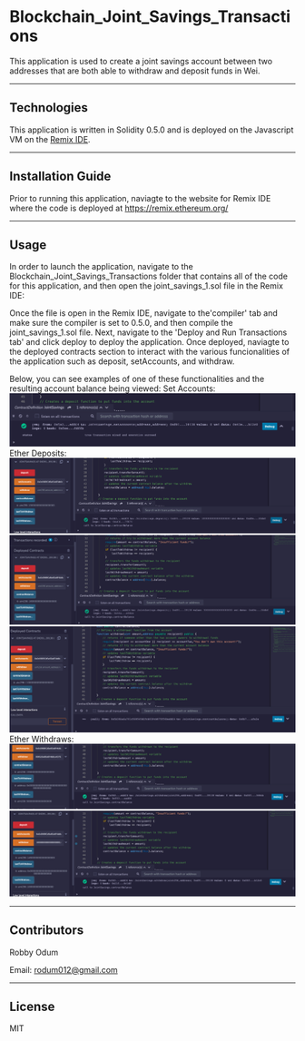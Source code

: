 # Blockchain_Joint_Savings_Transactions

This application is used to create a joint savings account between two addresses that are both able to withdraw and deposit funds in Wei.

---

## Technologies

This application is written in Solidity 0.5.0 and is deployed on the Javascript VM on the [Remix IDE](https://remix.ethereum.org/).

---

## Installation Guide

Prior to running this application, naviagte to the website for Remix IDE where the code is deployed at https://remix.ethereum.org/

---

## Usage

In order to launch the application, navigate to the Blockchain_Joint_Savings_Transactions folder that contains all of the code for this application, and then open the joint_savings_1.sol file in the Remix IDE:


Once the file is open in the Remix IDE, navigate to the'compiler' tab and make sure the compiler is set to 0.5.0, and then compile the joint_savings_1.sol file. Next, navigate to the 'Deploy and Run Transactions tab' and click deploy to deploy the application. Once deployed, naviagte to the deployed contracts section to interact with the various funcionalities of the application such as deposit, setAccounts, and withdraw. 

Below, you can see examples of one of these functionalities and the resulting account balance being viewed: 
Set Accounts:
![set_accounts](execution_results/set_accounts.png)
Ether Deposits:
![1_ether_deposit](execution_results/1_ether_deposit.png)
![5_ether_deposit](execution_results/5_ether_deposit.png)
![10_ether_deposit](execution_results/10_ether_deposit.png)
Ether Withdraws:
![5_ether_withdraw](execution_results/5_ether_withdraw.png)
![10_ether_withdraw](execution_results/10_ether_withdraw.png)

---

## Contributors

Robby Odum

Email: rodum012@gmail.com

---

## License

MIT
